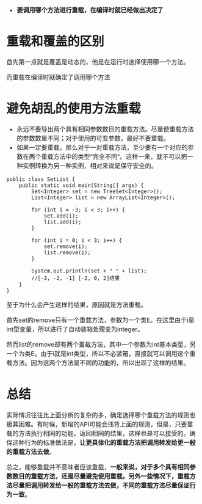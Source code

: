 <font size = "3">

- **要调用哪个方法进行重载，在编译时就已经做出决定了**

# 重载和覆盖的区别

首先第一点就是覆盖是动态的，他是在运行时选择使用哪一个方法。

而重载在编译时就确定了调用哪个方法

# 避免胡乱的使用方法重载
- 永远不要导出两个具有相同参数数目的重载方法。尽量使重载方法的参数数量不同；对于使用的可变参数，最好不要重载。
- 如果一定要重载，那么对于一对重载方法，至少要有一个对应的参数在两个重载方法中的类型“完全不同”。这样一来，就不可以把一种实例转换为另一种实例，相对来说是保守安全的。
```
public class SetList {
	public static void main(String[] args) {
		Set<Integer> set = new TreeSet<Integer>();
		List<Integer> list = new ArrayList<Integer>();
 
		for (int i = -3; i < 3; i++) {
			set.add(i);
			list.add(i);
		}
 
		for (int i = 0; i < 3; i++) {
			set.remove(i);
			list.remove(i);
		}
 
		System.out.println(set + " " + list);
		//[-3, -2, -1] [-2, 0, 2]结果
	}
}
```
至于为什么会产生这样的结果，原因就是方法重载。

首先set的remove只有一个重载方法，参数为一个类E。在这里由于i是int型变量，所以进行了自动装箱处理变为integer。

然而list的remove却有两个重载方法，其中一个参数为int基本类型，另一个为类E。由于i就是int类型，所以不必装箱，直接就可以调用这个重载方法。因为这两个方法是不同的功能的，所以出现了这样的结果。
# 总结
实际情况往往比上面分析的复杂的多，确定选择哪个重载方法的规则也极其困难。有时候，新增的API可能会违背上面的规则，但是，只要重载的方法执行相同的功能，返回相同的结果，这样也是可以接受的。确保这种行为的标准做法是，**让更具体化的重载方法把调用转发给更一般的重载方法去做**。

总之，能够重载并不意味者应该重载，**一般来说，对于多个具有相同参数数目的重载方法，还是尽量避免使用重载。另外一些情况下，重载方法尽量把调用转发给一般的重载方法去做，不同的重载方法尽量保证行为一致**。
</font>